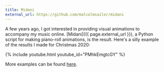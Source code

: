 ```yaml
---
title: Midani
external_url: https://github.com/malcolmsailor/midani
---
```


A few years ago, I got interested in providing visual animations to accompany my music online. [Midani]({{ page.external_url }}), a Python script for making piano-roll animations, is the result. Here's a silly example of the results I made for Christmas 2020:

{% include youtube.html youtube_id="PMhkEmgtcGY" %}

More examples can be found [here](/music/#animations).
